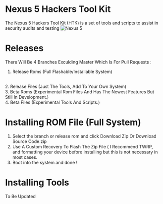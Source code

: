# Nexus 5 Hackers Tool Kit
The Nexus 5 Hackers Tool Kit (HTK) is a set of tools and scripts to assist in security audits and testing
![Nexus 5](https://upload.wikimedia.org/wikipedia/commons/a/ac/Nexus_5_Front_View.png)
# Releases
There Will Be 4 Branches Exculding Master Which Is For Pull Requests :
<br>
1. Release Roms (Full Flashable/Installable System)
<br>
2. Release Files (Just The Tools, Add To Your Own System)
<br>
3. Beta Roms (Experimental Rom Files And Has The Newest Features But Still In Development.)
<br>
4. Beta Files (Experimental Tools And Scripts.)

# Installing ROM File (Full System)
1. Select the branch or release rom and click Download Zip Or Download Source Code.zip
2. Use A Custom Recovery To Flash The Zip File ( I Recommend TWRP, and formatting your device before installing but this is not necessary in most cases.
3. Boot into the system and done !

# Installing Tools
To Be Updated

